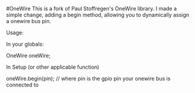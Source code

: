 #OneWire
This is a fork of Paul Stoffregen's OneWire library. I made a simple change, adding a begin method, allowing you to dynamically assign a onewire bus pin.

Usage:

In your globals:

OneWire oneWire;

In Setup (or other applicable function)

oneWire.begin(pin); // where pin is the gpio pin your onewire bus is connected to
 
